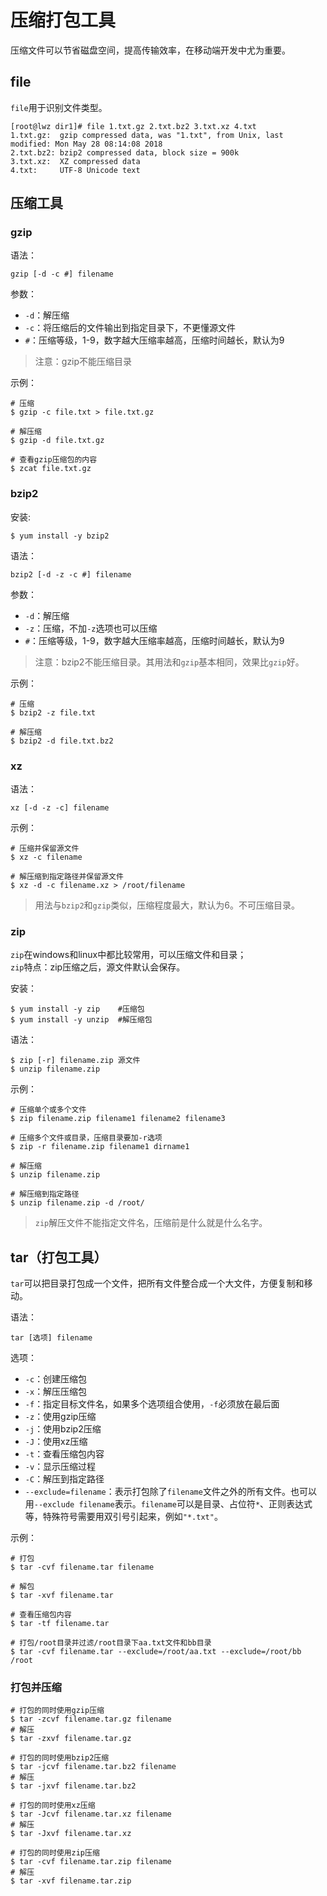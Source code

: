 # 压缩打包工具
压缩文件可以节省磁盘空间，提高传输效率，在移动端开发中尤为重要。

## file
`file`用于识别文件类型。
```
[root@lwz dir1]# file 1.txt.gz 2.txt.bz2 3.txt.xz 4.txt
1.txt.gz:  gzip compressed data, was "1.txt", from Unix, last modified: Mon May 28 08:14:08 2018
2.txt.bz2: bzip2 compressed data, block size = 900k
3.txt.xz:  XZ compressed data
4.txt:     UTF-8 Unicode text
```
## 压缩工具
### gzip
语法：
```
gzip [-d -c #] filename
```
 参数：
- `-d`：解压缩
- `-c`：将压缩后的文件输出到指定目录下，不更懂源文件
- `#`：压缩等级，1-9，数字越大压缩率越高，压缩时间越长，默认为9

> 注意：gzip不能压缩目录

示例：
```
# 压缩
$ gzip -c file.txt > file.txt.gz

# 解压缩
$ gzip -d file.txt.gz

# 查看gzip压缩包的内容
$ zcat file.txt.gz
```

### bzip2
安装:
```
$ yum install -y bzip2
```
语法：
```
bzip2 [-d -z -c #] filename
```
参数：
- `-d`：解压缩
- `-z`：压缩，不加`-z`选项也可以压缩
- `#`：压缩等级，1-9，数字越大压缩率越高，压缩时间越长，默认为9

> 注意：bzip2不能压缩目录。其用法和`gzip`基本相同，效果比`gzip`好。

示例：
```
# 压缩
$ bzip2 -z file.txt

# 解压缩
$ bzip2 -d file.txt.bz2
```

### xz
语法：
```
xz [-d -z -c] filename
```

示例：
```
# 压缩并保留源文件
$ xz -c filename

# 解压缩到指定路径并保留源文件
$ xz -d -c filename.xz > /root/filename
```

> 用法与`bzip2`和`gzip`类似，压缩程度最大，默认为6。不可压缩目录。

### zip
`zip`在windows和linux中都比较常用，可以压缩文件和目录；  
`zip`特点：zip压缩之后，源文件默认会保存。  

安装：
```
$ yum install -y zip    #压缩包
$ yum install -y unzip  #解压缩包
```

语法：

    $ zip [-r] filename.zip 源文件
    $ unzip filename.zip

示例：
```
# 压缩单个或多个文件
$ zip filename.zip filename1 filename2 filename3

# 压缩多个文件或目录，压缩目录要加-r选项
$ zip -r filename.zip filename1 dirname1

# 解压缩
$ unzip filename.zip

# 解压缩到指定路径
$ unzip filename.zip -d /root/
```
> `zip`解压文件不能指定文件名，压缩前是什么就是什么名字。

## tar（打包工具）
`tar`可以把目录打包成一个文件，把所有文件整合成一个大文件，方便复制和移动。

语法：
```
tar [选项] filename
```
选项：
- `-c`：创建压缩包
- `-x`：解压压缩包
- `-f`：指定目标文件名，如果多个选项组合使用，`-f`必须放在最后面
- `-z`：使用gzip压缩
- `-j`：使用bzip2压缩
- `-J`：使用xz压缩
- `-t`：查看压缩包内容
- `-v`：显示压缩过程
- `-C`：解压到指定路径
- `--exclude=filename`：表示打包除了`filename`文件之外的所有文件。也可以用`--exclude filename`表示。`filename`可以是目录、占位符`*`、正则表达式等，特殊符号需要用双引号引起来，例如`"*.txt"`。

示例：
```
# 打包
$ tar -cvf filename.tar filename

# 解包
$ tar -xvf filename.tar

# 查看压缩包内容
$ tar -tf filename.tar

# 打包/root目录并过滤/root目录下aa.txt文件和bb目录
$ tar -cvf filename.tar --exclude=/root/aa.txt --exclude=/root/bb /root
```

### 打包并压缩
```
# 打包的同时使用gzip压缩
$ tar -zcvf filename.tar.gz filename
# 解压
$ tar -zxvf filename.tar.gz

# 打包的同时使用bzip2压缩
$ tar -jcvf filename.tar.bz2 filename
# 解压
$ tar -jxvf filename.tar.bz2

# 打包的同时使用xz压缩
$ tar -Jcvf filename.tar.xz filename
# 解压
$ tar -Jxvf filename.tar.xz

# 打包的同时使用zip压缩
$ tar -cvf filename.tar.zip filename
# 解压
$ tar -xvf filename.tar.zip
```
